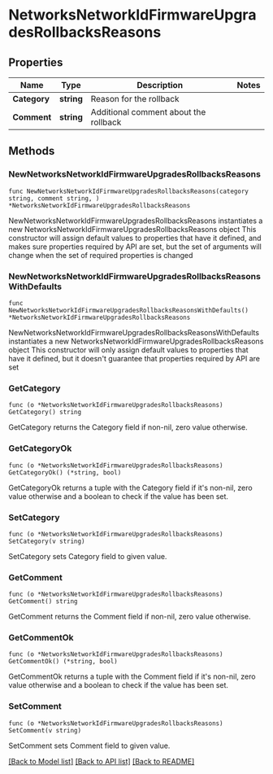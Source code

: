 # NetworksNetworkIdFirmwareUpgradesRollbacksReasons

## Properties

Name | Type | Description | Notes
------------ | ------------- | ------------- | -------------
**Category** | **string** | Reason for the rollback | 
**Comment** | **string** | Additional comment about the rollback | 

## Methods

### NewNetworksNetworkIdFirmwareUpgradesRollbacksReasons

`func NewNetworksNetworkIdFirmwareUpgradesRollbacksReasons(category string, comment string, ) *NetworksNetworkIdFirmwareUpgradesRollbacksReasons`

NewNetworksNetworkIdFirmwareUpgradesRollbacksReasons instantiates a new NetworksNetworkIdFirmwareUpgradesRollbacksReasons object
This constructor will assign default values to properties that have it defined,
and makes sure properties required by API are set, but the set of arguments
will change when the set of required properties is changed

### NewNetworksNetworkIdFirmwareUpgradesRollbacksReasonsWithDefaults

`func NewNetworksNetworkIdFirmwareUpgradesRollbacksReasonsWithDefaults() *NetworksNetworkIdFirmwareUpgradesRollbacksReasons`

NewNetworksNetworkIdFirmwareUpgradesRollbacksReasonsWithDefaults instantiates a new NetworksNetworkIdFirmwareUpgradesRollbacksReasons object
This constructor will only assign default values to properties that have it defined,
but it doesn't guarantee that properties required by API are set

### GetCategory

`func (o *NetworksNetworkIdFirmwareUpgradesRollbacksReasons) GetCategory() string`

GetCategory returns the Category field if non-nil, zero value otherwise.

### GetCategoryOk

`func (o *NetworksNetworkIdFirmwareUpgradesRollbacksReasons) GetCategoryOk() (*string, bool)`

GetCategoryOk returns a tuple with the Category field if it's non-nil, zero value otherwise
and a boolean to check if the value has been set.

### SetCategory

`func (o *NetworksNetworkIdFirmwareUpgradesRollbacksReasons) SetCategory(v string)`

SetCategory sets Category field to given value.


### GetComment

`func (o *NetworksNetworkIdFirmwareUpgradesRollbacksReasons) GetComment() string`

GetComment returns the Comment field if non-nil, zero value otherwise.

### GetCommentOk

`func (o *NetworksNetworkIdFirmwareUpgradesRollbacksReasons) GetCommentOk() (*string, bool)`

GetCommentOk returns a tuple with the Comment field if it's non-nil, zero value otherwise
and a boolean to check if the value has been set.

### SetComment

`func (o *NetworksNetworkIdFirmwareUpgradesRollbacksReasons) SetComment(v string)`

SetComment sets Comment field to given value.



[[Back to Model list]](../README.md#documentation-for-models) [[Back to API list]](../README.md#documentation-for-api-endpoints) [[Back to README]](../README.md)


